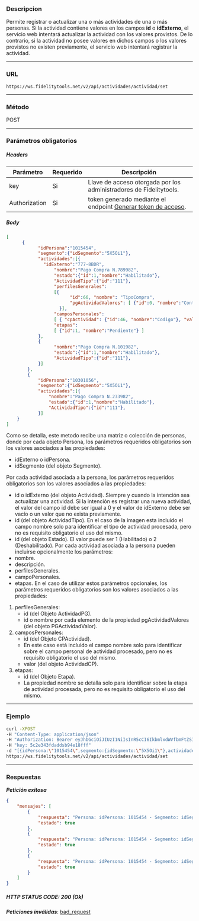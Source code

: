 ### Descripcion
Permite registrar o actualizar una o más actividades de una o más personas.
Si la actividad contiene valores en los campos **id** o **idExterno**, el servicio web intentará actualizar la actividad con los valores provistos. De lo contrario, si la actividad no posee valores en dichos campos o los valores provistos no existen previamente, el servicio web intentará registrar la actividad.
___

### URL
` https://ws.fidelitytools.net/v2/api/actividades/actividad/set `
___

### Método
POST
___
### Parámetros obligatorios

##### Headers

|Parámetro |Requerido |Descripción                 |
|----------|----------|----------------------------|
| key         | Si		 | Llave de acceso otorgada por los administradores de Fidelitytools. |
| Authorization       | Si		 | token generado mediante el endpoint [Generar token de acceso](https://github.com/bebeto-fidelitytools/FidelitytoolsWS/blob/master/docs/autenticaci%C3%B3n.md). |


##### Body
```json
[
      {
            "idPersona":"1015454",
            "segmento":{"idSegmento":"5X5Oi1"},
            "actividades":[{
           	  "idExterno":"777-8BDR",
                  "nombre":"Pago Compra N.789982",
                  "estado":{"id":1,"nombre":"Habilitado"},
                  "ActividadTipo":{"id":"111"},
                  "perfilesGenerales":
                  [{
                    	"id":66, "nombre": "TipoCompra", 
                        "pgActividadValores": [ {"id":0, "nombre":"Contado"} ]
                    }],
                  "camposPersonales":
                  [ { "cpActividad": {"id":46, "nombre":"Codigo"}, "valor":"789982"} ],
                  "etapas":
                  [ {"id":1, "nombre":"Pendiente"} ]
            },
            {
                  "nombre":"Pago Compra N.101982",
                  "estado":{"id":1,"nombre":"Habilitado"},
                  "ActividadTipo":{"id":"111"},
            }]
        },
        {
            "idPersona":"10301056",
            "segmento":{"idSegmento":"5X5Oi1"},
            "actividades":[{
                "nombre":"Pago Compra N.233982",
                "estado":{"id":1,"nombre":"Habilitado"},
                "ActividadTipo":{"id":"111"},
            }]
	}
]
```
Como se detalla, este metodo recibe una matriz o colección de
personas, donde por cada objeto Persona, los parámetros requeridos obligatorios son los valores asociados
a las propiedades:
- idExterno o idPersona.
- idSegmento (del objeto Segmento).

Por cada actividad asociada a la persona, los parámetros requeridos obligatorios son los valores asociados a
las propiedades:
- id o idExterno (del objeto Actividad). Siempre y cuando la intención sea actualizar una actividad. Si la intención es registrar una nueva actividad, el valor del campo id debe ser igual a 0 y el valor de
idExterno debe ser vacío o un valor que no exista previamente.
- id (del objeto ActividadTipo). En el caso de la imagen esta incluido el campo nombre solo para
identificar el tipo de actividad procesada, pero no es requisito obligatorio el uso del mismo.
- id (del objeto Estado). El valor puede ser 1 (Habilitado) o 2 (Deshabilitado).
Por cada actividad asociada a la persona pueden incluirse opcionalmente los parámetros:
- nombre.
- descripción.
- perfilesGenerales.
- campoPersonales.
- etapas.
En el caso de utilizar estos parámetros opcionales, los parámetros requeridos obligatorios son los
valores asociados a las propiedades:
1. perfilesGenerales:
	- id (del Objeto ActividadPG).
	- id o nombre por cada elemento de la propiedad pgActividadValores (del objeto PGActividadValor).
2. camposPersonales:
	- id (del Objeto CPActividad). 
	- En este caso está incluido el campo nombre solo para
identificar sobre el campo personal de actividad procesado, pero no es requisito obligatorio el
uso del mismo.
	- valor (del objeto ActividadCP).
3. etapas:
	- id (del Objeto Etapa).
	- La propiedad nombre se detalla solo para identificar sobre la etapa de actividad
procesada, pero no es requisito obligatorio el uso del mismo.
___
### Ejemplo
```bash
curl -XPOST 
-H "Content-Type: application/json" 
-H "Authorization: Bearer eyJhbGciOiJIUzI1NiIsInR5cCI6IkbmlxdWVfbmFtZSI6InVzZXJb25maWciLCJuYmYiOjE1NTYxMTk0MNjIwNTgwNywiaWF0IjoxNTU2MTE5NDA3LCJpczovL3dzLmZpZGVsaXR5dG9vbHMubmV0L3YyIiwiYXVkIjoiaHa2U2asdasdy5maWRlbGl0eXRvb2xzLm5ldC92MiJ9RDDpMHEB4SsmY0j87OcS5mbxe2XxSAY" 
-H "key: 5c2e343fdaddsb94e18fff" 
-d "[{idPersona:\"1015454\",segmento:{idSegmento:\"5X5Oi1\"},actividades:[{idExterno:\"777-8BDR\",estado:{id : 1},nombre:\"Pago Compra N.789982\",estado:{id:1,nombre:\"Habilitado\"},ActividadTipo:{id:\"111\"},perfilesGenerales:[{id:66, nombre: \"TipoCompra\", pgActividadValores: [ {id:0, nombre:\"Contado\"} ]}],camposPersonales:[ { cpActividad: {id:46, nombre:\"Codigo\"}, valor:\"789982\"} ],etapas:[ {id:1, nombre:\"Pendiente\"} ]}}]" 
https://ws.fidelitytools.net/v2/api/actividades/actividad/set
```
___
### Respuestas
***Petición exitosa***
```json
{
    "mensajes": [
        {
            "respuesta": "Persona: idPersona: 1015454 - Segmento: idSegmento: Mzc4Mg - Actualizada exitosamente",
            "estado": true
        },
        {
            "respuesta": "Persona: idPersona: 1015454 - Segmento: idSegmento: Mzc4Mg - Actividad - id: 2052658 - idExterno: 777-8BDR - actualizada exitosamente",
            "estado": true
        },
        {
            "respuesta": "Persona: idPersona: 1015454 - Segmento: idSegmento: Mzc4Mg - Actividad - id: 2052716 - idExterno:  - registrada exitosamente",
            "estado": true
        }
	]
}
```

##### HTTP STATUS CODE: 200 (Ok)

***Peticiones inválidas***: [bad_request](https://github.com/bebeto-fidelitytools/FidelitytoolsWS/blob/master/docs/actividades/bad_request.md)
 
